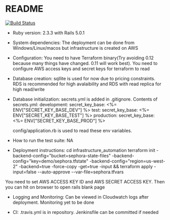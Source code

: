 # README
[![Build Status](https://travis-ci.org/deosha/sephora.svg?branch=master)](https://travis-ci.org/deosha/sephora)


* Ruby version: 2.3.3 with Rails 5.0.1

* System dependencies: The deployment can be done from Windows/Linux/macos but infrastructure is created on AWS

* Configuration: You need to have Terraform binary(Try avoiding 0.12 because many things have changed. 0.11 will work best). You need to configure AWS access keys and secret keys for terraform to read

* Database creation: sqllite is used for now due to pricing constraints. RDS is recommended for high avalaibility and RDS with read replica for high read/write

* Database initialization: secrets.yml is added in .gitignore. Contents of secrets.yml:
development:
  secret_key_base: <%= ENV["SECRET_KEY_BASE_DEV"] %>
test:
  secret_key_base: <%= ENV["SECRET_KEY_BASE_TEST"] %>
production:
  secret_key_base: <%= ENV["SECRET_KEY_BASE_PROD"] %>

  config/application.rb is used to read these env variables.

* How to run the test suite: NA

* Deployment instructions:
cd infrastructure_automation
terraform init -backend-config="bucket=sephora-state-files" -backend-config="key=demo/sephora.tfstate" -backend-config="region=us-west-2" -backend=true -force-copy -get=true -input && terraform apply -input=false --auto-approve --var-file=sephora.tfvars

You need to set AWS ACCESS KEY ID and AWS SECRET ACCESS KEY. Then you can hit <instance-public-ip> on browser to open rails blank page

* Logging and Monitoring: Can be viewed in Cloudwatch logs after deployment. Monitoring yet to be done

* CI: .travis.yml is in repository. Jenkinsfile can be committed if needed


